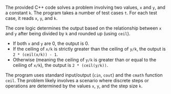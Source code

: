 The provided C++ code solves a problem involving two values, `x` and `y`, and a constant `k`. The program takes a number of test cases `t`. For each test case, it reads `x`, `y`, and `k`.

The core logic determines the output based on the relationship between `x` and `y` after being divided by `k` and rounded up (using `ceil`).

- If both `x` and `y` are 0, the output is 0.
- If the ceiling of `x/k` is strictly greater than the ceiling of `y/k`, the output is `2 * (ceil(x/k)) - 1`.
- Otherwise (meaning the ceiling of `y/k` is greater than or equal to the ceiling of `x/k`), the output is `2 * (ceil(y/k))`.

The program uses standard input/output (`cin`, `cout`) and the `cmath` function `ceil`. The problem likely involves a scenario where discrete steps or operations are determined by the values `x`, `y`, and the step size `k`.